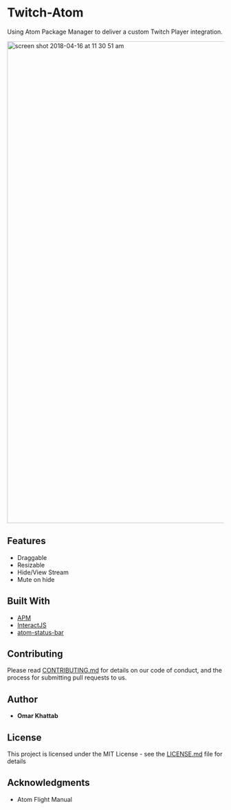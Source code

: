 # Twitch-Atom
Using Atom Package Manager to deliver a custom Twitch Player
integration.


<img width="1122" alt="screen shot 2018-04-16 at 11 30 51 am" src="https://user-images.githubusercontent.com/26516889/38828867-39861b60-416c-11e8-82c1-0df8076a458e.png">

## Features

* Draggable
* Resizable
* Hide/View Stream
* Mute on hide

## Built With

* [APM](https://atom.io/docs)
* [InteractJS](http://interactjs.io/)
* [atom-status-bar](https://github.com/atom/status-bar)

## Contributing

Please read [CONTRIBUTING.md](https://gist.github.com/PurpleBooth/b24679402957c63ec426) for details on our code of conduct, and the process for submitting pull requests to us.

## Author

* **Omar Khattab**

## License

This project is licensed under the MIT License - see the [LICENSE.md](LICENSE.md) file for details

## Acknowledgments

* Atom Flight Manual
